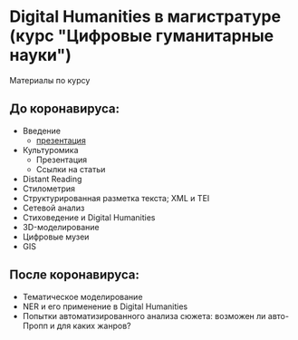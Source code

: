 # Digital Humanities в магистратуре (курс "Цифровые гуманитарные науки")

Материалы по курсу

## До коронавируса:

* Введение 
  * [презентация](https://danilsko.github.io/slides/dhmasters/intro.html) 
* Культуромика 
  * Презентация
  * Ссылки на статьи
* Distant Reading
* Стилометрия
* Структурированная разметка текста; XML и TEI
* Сетевой анализ
* Стиховедение и Digital Humanities
* 3D-моделирование
* Цифровые музеи
* GIS

## После коронавируса:

* Тематическое моделирование
* NER и его применение в Digital Humanities
* Попытки автоматизированного анализа сюжета: возможен ли авто-Пропп и для каких жанров?
